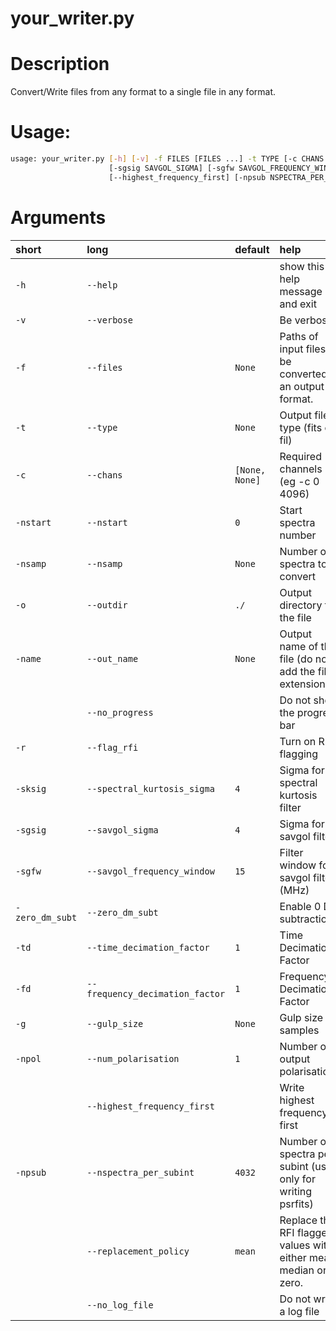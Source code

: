 
your_writer.py
==============

# Description


Convert/Write files from any format to a single file in any format.
# Usage:


```bash
usage: your_writer.py [-h] [-v] -f FILES [FILES ...] -t TYPE [-c CHANS CHANS] [-nstart NSTART] [-nsamp NSAMP] [-o OUTDIR] [-name OUT_NAME] [--no_progress] [-r] [-sksig SPECTRAL_KURTOSIS_SIGMA]
                      [-sgsig SAVGOL_SIGMA] [-sgfw SAVGOL_FREQUENCY_WINDOW] [-zero_dm_subt] [-td TIME_DECIMATION_FACTOR] [-fd FREQUENCY_DECIMATION_FACTOR] [-g GULP_SIZE] [-npol NUM_POLARISATION]
                      [--highest_frequency_first] [-npsub NSPECTRA_PER_SUBINT] [--replacement_policy {mean,median,zero}] [--no_log_file]

```
# Arguments

|short|long|default|help|
| :--- | :--- | :--- | :--- |
|`-h`|`--help`||show this help message and exit|
|`-v`|`--verbose`||Be verbose|
|`-f`|`--files`|`None`|Paths of input files to be converted to an output format.|
|`-t`|`--type`|`None`|Output file type (fits or fil)|
|`-c`|`--chans`|`[None, None]`|Required channels (eg -c 0 4096)|
|`-nstart`|`--nstart`|`0`|Start spectra number|
|`-nsamp`|`--nsamp`|`None`|Number of spectra to convert|
|`-o`|`--outdir`|`./`|Output directory for the file|
|`-name`|`--out_name`|`None`|Output name of the file (do not add the file extension)|
||`--no_progress`||Do not show the progress bar|
|`-r`|`--flag_rfi`||Turn on RFI flagging|
|`-sksig`|`--spectral_kurtosis_sigma`|`4`|Sigma for spectral kurtosis filter|
|`-sgsig`|`--savgol_sigma`|`4`|Sigma for savgol filter|
|`-sgfw`|`--savgol_frequency_window`|`15`|Filter window for savgol filter (MHz)|
|`-zero_dm_subt`|`--zero_dm_subt`||Enable 0 DM subtraction|
|`-td`|`--time_decimation_factor`|`1`|Time Decimation Factor|
|`-fd`|`--frequency_decimation_factor`|`1`|Frequency Decimation Factor|
|`-g`|`--gulp_size`|`None`|Gulp size in samples|
|`-npol`|`--num_polarisation`|`1`|Number of output polarisations|
||`--highest_frequency_first`||Write highest frequency first|
|`-npsub`|`--nspectra_per_subint`|`4032`|Number of spectra per subint (used only for writing psrfits)|
||`--replacement_policy`|`mean`|Replace the RFI flagged values with either mean, median or zero.|
||`--no_log_file`||Do not write a log file|
